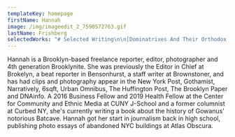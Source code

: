 ```yaml
---
templateKey: homepage
firstName: Hannah
image: /img/imageedit_2_7590572763.gif
lastName: Frishberg
selectedWorks: "# Selected Writing\n\n[Dominatrixes And Their Orthodox Jewish Clients](http://bklyner.com/new-utrecht-high-school-students-fear-increase-racism-sexism-following-trump-election-bensonhurst/)\_\\[BuzzFeed]\n\n\LThis Late Actress Had The Best Rent Deal In NYC\_\\[New York Post]\n\n\LGreenpoint's Final Polish-Language Weekly\_\\[Columbia Journalism Review]\n\n\LOnline Tarot Communities As Free Healthcare\_\\[Daily Dot]\n\n\LBuilding Community in Brooklyn's Backyards\_\\[CityLab]\n\n\LThe Vice And Vagrants Of Old-School Gowanus\_\\[Narratively]\n\n\LNew York's Lost Neighborhoods\_\\[Curbed NY]\n\n\LBiggie Smalls Worked At My Park Slope Temple And Was ‘A Good Kid’\_\\[Brokelyn]\n\n\LHow A Rising Brooklyn Hospital Aims To Upgrade Health Care\_\\[The Bridge]\_\n\n\LREVS' Underground Autobiography\_\\[Urban Omnibus]\n\n\LOne New Yorker's Trash Is Another's Work Of Art\_\\[New York Post]\n\n\LThe Man Who Built New York City's Schools\_\\[Narratively]\_\n\n\L\n\nNew Utrecht Students Fear Increase in Racism Following Trump Election\_\\[Bklyner]\n\n\LBodega At Center of Mafia Investigation Now Has Its Own T-Shirt Line\_\\[Brokelyn]\n\n\L\n\nHow Elizabeth Jennings Helped Desegregate NYC Streetcars\_\\[6sqft]\n\n\LThe New Yorkers Still Living In SROs\_\\[New York Post]\n\n\LThe Party Scene Before The Condos At Red Hook's 160 Imlay\_\\[Brokelyn]\n\n\LTour 'The Hole,' NYC's Rundown Brooklyn-Queens Border Town\_\\[Curbed NY]\n\n\LCocaine Break-Ins: The Life Of A 1960s Brooklyn Pharmacist\_\\[Brownstoner]\n\n\LThe Failed Paradise: Pruitt-Igoe\_\\[Atlas Obscura]\n\n\n\n# Editing\n\n\\* What Is This Whole Brooklyn Drag Renaissance, Anyway?\_by Eric Shorey\n\n\\* Vinyl Lives: A Guide To All 27 of Brooklyn's Record Stores\_by Elena Goukassian\n\n\\* 3 New Brooklyn Breweries Are Opening This Summer\_by Cat Wolinski\n\n\\* Talking Shop With Greenpoint's Vintage Store Mavens\_by Ruthie Darling\n\n\\* HBO's 'Crashing' Resurrects Legendary NYC Comedy Spot\_by Bobby Hankinson\n\nPhotography\_\n\n\\* Architects Build New House Within Old Walls In Boerum Hill\_\\[The Insider]\n\n\\* The Man Who Built New York City's Schools\_\\[Narratively]\n\n\\* Interacting With NYC Park's Public Art Installations\_\\[Per La Mente]\n\n\\* Creedmoor Psychiatric Center\_\\[Huffington Post]\n\n\\* Exploring Fort Tilden's Decaying Beauty\_\\[Gothamist]\n\n# Poetry\n\nAmtrak\_\\[The Writing Disorder]\n\nThe Brooklyn Hallelujah\_\\[Mad Swirl]\n\nInsomniac's Soliloquy\_\\[Zoomoozophone Review]\n\nStoop Dreams\_\\[Mad Swirl]"
---
```

Hannah is a Brooklyn-based freelance reporter, editor, photographer and 4th generation Brooklynite. She was previously the Editor in Chief at Brokelyn, a beat reporter in Bensonhurst, a staff writer at Brownstoner, and has had clips and photography appear in the New York Post, Gothamist, Narratively, 6sqft, Urban Omnibus, The Huffington Post, The Brooklyn Paper and DNAinfo. A 2016 Business Fellow and 2019 Health Fellow at the Center for Community and Ethnic Media at CUNY J-School and a former columnist at Curbed NY, she's currently writing a book about the history of Gowanus' notorious Batcave. Hannah got her start in journalism back in high school, publishing photo essays of abandoned NYC buildings at Atlas Obscura.
